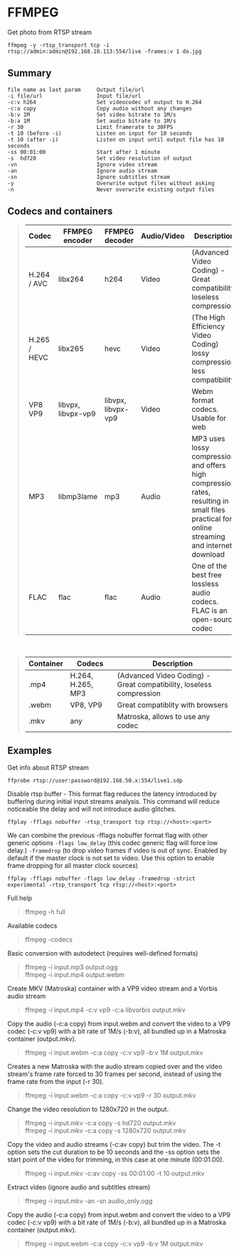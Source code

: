 # FFMPEG



Get photo from RTSP stream
```
ffmpeg -y -rtsp_transport tcp -i rtsp://admin:admin@192.168.10.113:554/live -frames:v 1 do.jpg
```

## Summary
```
file name as last param     Output file/url
-i file/url                 Input file/url
-c:v h264                   Set videocodec of output to H.264
-c:a copy                   Copy audio without any changes
-b:v 1M                     Set video bitrate to 1M/s
-b:a 1M                     Set audio bitrate to 1M/s
-r 30                       Limit framerate to 30FPS
-t 10 (before -i)           Listen on input for 10 seconds
-t 10 (after -i)            Listen on input until output file has 10 seconds
-ss 00:01:00                Start after 1 minute
-s  hd720                   Set video resolution of output      
-vn                         Ignore video stream
-an                         Ignore audio stream
-sn                         Ignore subtitles stream
-y                          Overwrite output files without asking
-n                          Never overwrite existing output files
```

## Codecs and containers

>|Codec|FFMPEG encoder|FFMPEG decoder|Audio/Video|Description|
>|-|-|-|-|-|
>|H.264 / AVC|libx264|h264|Video|(Advanced Video Coding) - Great compatibility, loseless compression|
>|H.265 / HEVC|libx265|hevc|Video|(The High Efficiency Video Coding) lossy compression, less compatibility|
>|VP8 VP9| libvpx, libvpx-vp9 | libvpx, libvpx-vp9 |Video|Webm format codecs. Usable for web|
>|MP3| libmp3lame | mp3 | Audio |MP3 uses lossy compression and offers high compression rates, resulting in small files practical for online streaming and internet download|
>|FLAC| flac |flac|Audio|One of the best free lossless audio codecs. FLAC is an open-source codec|

<br/>

>|Container|Codecs|Description|
>|-|-|-|
>|.mp4|H.264, H.265, MP3|(Advanced Video Coding) - Great compatibility, loseless compression|
>|.webm|VP8, VP9|Great compatiblity with browsers|
>|.mkv| any | Matroska, allows to use any codec|


## Examples

Get info about RTSP stream
```
ffprobe rtsp://user:password@192.168.50.x:554/live1.sdp
```

Disable rtsp buffer - This format flag reduces the latency introduced by buffering during initial input streams analysis. This command will reduce noticeable the delay and will not introduce audio glitches.
```
ffplay -fflags nobuffer -rtsp_transport tcp rtsp://<host>:<port>
```

We can combine the previous -fflags nobuffer format flag with other generic options `-flags low_delay` (this codec generic flag will force low delay.) `-framedrop` (to drop video frames if video is out of sync. Enabled by default if the master clock is not set to video. Use this option to enable frame dropping for all master clock sources)
```
ffplay -fflags nobuffer -flags low_delay -framedrop -strict experimental -rtsp_transport tcp rtsp://<host>:<port>
```
Full help
>ffmpeg -h full

Available codecs
>ffmpeg -codecs

Basic conversion with autodetect (requires well-defined formats)
>ffmpeg -i input.mp3 output.ogg  
>ffmpeg -i input.mp4 output.webm

Create MKV (Matroska) container with a VP9 video stream and a Vorbis audio stream
>ffmpeg -i input.mp4 -c:v vp9 -c:a libvorbis output.mkv

Copy the audio (-c:a copy) from input.webm and convert the video to a VP9 codec (-c:v vp9) with a bit rate of 1M/s (-b:v), all bundled up in a Matroska container (output.mkv).
>ffmpeg -i input.webm -c:a copy -c:v vp9 -b:v 1M output.mkv

Creates a new Matroska with the audio stream copied over and the video stream's frame rate forced to 30 frames per second, instead of using the frame rate from the input (-r 30).
>ffmpeg -i input.webm -c:a copy -c:v vp9 -r 30 output.mkv

Change the video resolution to 1280x720 in the output.
>ffmpeg -i input.mkv -c:a copy -s hd720 output.mkv  
ffmpeg -i input.mkv -c:a copy -s 1280x720 output.mkv

Copy the video and audio streams (-c:av copy) but trim the video. The -t option sets the cut duration to be 10 seconds and the -ss option sets the start point of the video for trimming, in this case at one minute (00:01:00).
>ffmpeg -i input.mkv -c:av copy -ss 00:01:00 -t 10 output.mkv

Extract video (ignore audio and subtitles stream)
>ffmpeg -i input.mkv -an -sn audio_only.ogg

Copy the audio (-c:a copy) from input.webm and convert the video to a VP9 codec (-c:v vp9) with a bit rate of 1M/s (-b:v), all bundled up in a Matroska container (output.mkv).
>ffmpeg -i input.webm -c:a copy -c:v vp9 -b:v 1M output.mkv
